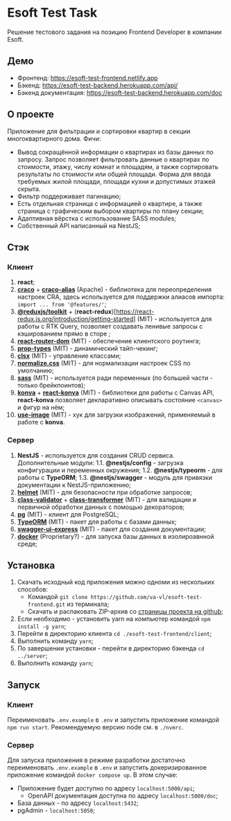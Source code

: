 # Esoft Test Task

Решение тестового задания на позицию Frontend Developer в компании Esoft.

## Демо

- Фронтенд: https://esoft-test-frontend.netlify.app
- Бэкенд: https://esoft-test-backend.herokuapp.com/api/
- Бэкенд документация: https://esoft-test-backend.herokuapp.com/doc

## О проекте

Приложение для фильтрации и сортировки квартир в секции многоквартирного дома. Фичи:

- Вывод сокращённой информации о квартирах из базы данных по запросу. Запрос позволяет фильтровать данные о квартирах по стоимости, этажу, числу комнат и площадям, а также сортировать результаты по стоимости или общей площади. Форма для ввода требуемых жилой площади, площади кухни и допустимых этажей скрыта.
- Фильтр поддерживает пагинацию;
- Есть отдельная страница с информацией о квартире, а также страница с графическим выбором квартиры по плану секции;
- Адаптивная вёрстка с использование SASS modules;
- Собственный API написанный на NestJS;

## Стэк

### Клиент

1. **react**;
2. [**craco**](https://github.com/gsoft-inc/craco) + [**craco-alias**](https://github.com/risenforces/craco-alias) (Apache) - библиотека для переопределения настроек CRA, здесь используется для поддержки алиасов импорта: `import ... from '@features/'`;
3. [**@reduxjs/toolkit**](https://redux-toolkit.js.org/introduction/getting-started#an-existing-app) + (**react-redux**)[https://react-redux.js.org/introduction/getting-started] (MIT) - используется для работы с RTK Query, позволяет создавать ленивые запросы с кэшированием прямо в сторе ;
4. [**react-router-dom**](https://reactrouter.com/docs/en/v6/getting-started/overview) (MIT) - обеспечение клиентского роутинга;
5. [**prop-types**](https://www.npmjs.com/package/prop-types) (MIT) - динамический тайп-чекинг;
6. [**clsx**](https://www.npmjs.com/package/clsx) (MIT) - управление классами;
7. [**normalize.css**](https://necolas.github.io/normalize.css/) (MIT) - для нормализации настроек CSS по умолчанию;
8. [**sass**](https://sass-scss.ru/install/) (MIT) - используется ради переменных (по большей части - только брейкпоинтов);
9. [**konva**](https://konvajs.org) + [**react-konva**](https://konvajs.org/docs/react/index.html) (MIT) - библиотеки для работы с Canvas API, **react-konva** позволяет декларативно описывать состояние `<canvas>` и фигур на нём;
10. [**use-image**](https://www.npmjs.com/package/use-image) (MIT) - хук для загрузки изображений, применяемый в работе с **konva**.

### Сервер

1. **NestJS** - используется для создания CRUD сервиса. Дополнительные модули:
   1.1. **@nestjs/config** - загрузка конфигурации и переменных окружения;
   1.2. **@nestjs/typeorm** - для работы с **TypeORM**;
   1.3. **@nestjs/swagger** - модуль для привязки документации к NestJS-приложению;
2. [**helmet**](https://helmetjs.github.io) (MIT) - для безопасности при обработке запросов;
3. [**class-validator**](https://github.com/typestack/class-validator) + [**class-transformer**](https://github.com/typestack/class-transformer) (MIT) - для валидации и первичной обработки данных с помощью декораторов;
4. [**pg**](https://www.npmjs.com/package/pg) (MIT) - клиент для PostgreSQL;
5. [**TypeORM**](https://typeorm.io) (MIT) - пакет для работы с базами данных;
6. [**swagger-ui-express**](https://www.npmjs.com/package/swagger-ui-express) (MIT) - пакет для создания документации;
7. [**docker**](https://www.docker.com) (Proprietary?) - для запуска базы данных в изолироавнной среде;

## Установка

1. Скачать исходный код приложения можно одноми из нескольких способов:
   - Командой `git clone https://github.com/va-vl/esoft-test-frontend.git` из терминала;
   - Скачать и распаковать ZIP-архив со [страницы проекта на github](https://github.com/va-vl/esoft-test-frontend);
2. Если необходимо - установить yarn на компьютер командой `npm install -g yarn`;
3. Перейти в директорию клиента `cd ./esoft-test-frontend/client`;
4. Выполнить команду `yarn`;
5. По завершении установки - перейти в директорию бэкенда `cd ../server`;
6. Выполнить команду `yarn`;

## Запуск

### Клиент

Переименовать `.env.example` в `.env` и запустить приложение командой `npm run start`. Рекомендуемую версию node см. в `./nvmrc`.

### Сервер

Для запуска приложения в режиме разработки достаточно переименовать `.env.example` в `.env` и запустить докеризированное приложение командой `docker compose up`. В этом случае:

- Приложение будет доступно по адресу `localhost:5000/api`;
  - OpenAPI документация доступна по адресу `localhost:5000/doc`;
- База данных - по адресу `localhost:5432`;
- pgAdmin - `localhost:5050`;
